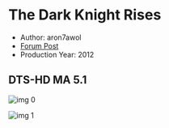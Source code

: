 # The Dark Knight Rises

* Author: aron7awol
* [Forum Post](https://www.avsforum.com/threads/bass-eq-for-filtered-movies.2995212/post-57305420)
* Production Year: 2012

## DTS-HD MA 5.1

![img 0](https://i.imgur.com/IzY1Mjt.jpg)

![img 1](https://i.imgur.com/lyrFS51.jpg)

